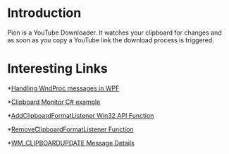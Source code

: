Introduction
=============
Pion is a YouTube Downloader. It watches your clipboard for changes and as soon as you copy a YouTube link the download process is triggered.

Interesting Links
==================
*[Handling WndProc messages in WPF](http://stackoverflow.com/questions/624367/how-to-handle-wndproc-messages-in-wpf)

*[Clipboard Monitor C# example](http://www.radsoftware.com.au/articles/clipboardmonitor.aspx)

*[AddClipboardFormatListener Win32 API Function](http://msdn.microsoft.com/en-us/library/ms649033(v=VS.85).aspx)

*[RemoveClipboardFormatListener Function](http://msdn.microsoft.com/en-us/library/ms649050(v=VS.85).aspx)

*[WM_CLIPBOARDUPDATE Message Details](http://msdn.microsoft.com/en-us/library/ms649021(VS.85).aspx)